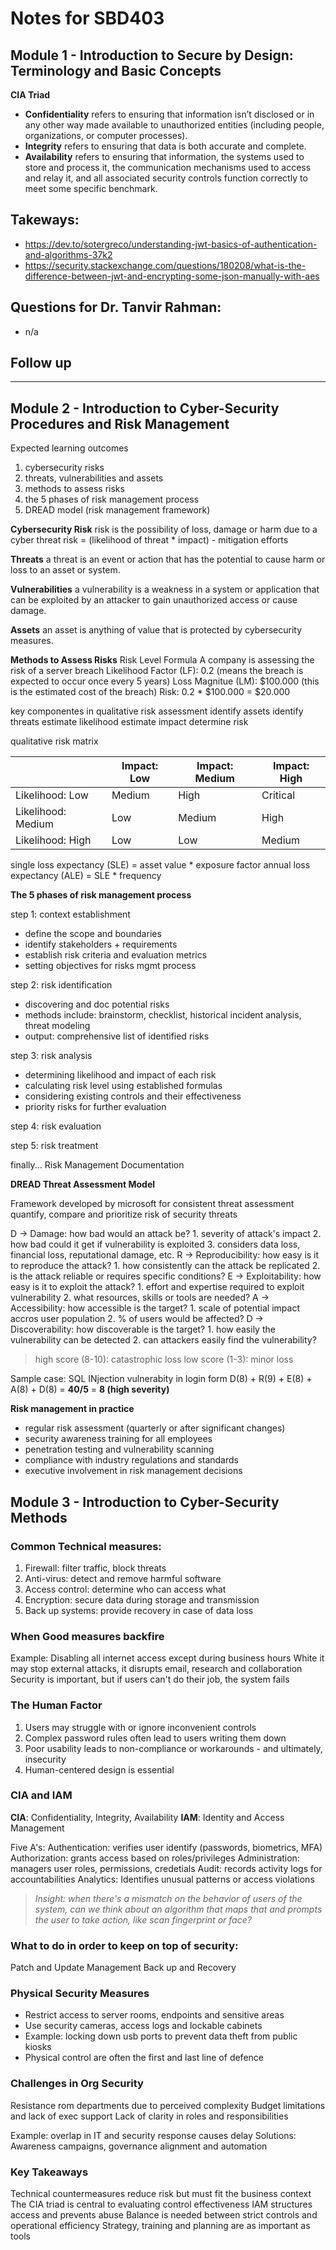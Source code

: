 # Notes for SBD403

## Module 1 - Introduction to Secure by Design: Terminology and Basic Concepts
**CIA Triad**
- **Confidentiality** refers to ensuring that information isn’t disclosed or in any other way made available to unauthorized entities (including people, organizations, or computer processes).
- **Integrity** refers to ensuring that data is both accurate and complete.
- **Availability** refers to ensuring that information, the systems used to store and process it, the communication mechanisms used to access and relay it, and all associated security controls function correctly to meet some specific benchmark.

## Takeways:
- https://dev.to/sotergreco/understanding-jwt-basics-of-authentication-and-algorithms-37k2
- https://security.stackexchange.com/questions/180208/what-is-the-difference-between-jwt-and-encrypting-some-json-manually-with-aes


## Questions for Dr. Tanvir Rahman:
- n/a

## Follow up

---

## Module 2 - Introduction to Cyber-Security Procedures and Risk Management

Expected learning outcomes
1. cybersecurity risks 
2. threats, vulnerabilities and assets
3. methods to assess risks
4. the 5 phases of risk management process
5. DREAD model (risk management framework)

**Cybersecurity Risk**
risk is the possibility of loss, damage or harm due to a cyber threat
risk = (likelihood of threat * impact) - mitigation efforts

**Threats**
a threat is an event or action that has the potential to cause harm or loss to an asset or system.

**Vulnerabilities**
a vulnerability is a weakness in a system or application that can be exploited by an attacker to gain unauthorized access or cause damage.

**Assets**
an asset is anything of value that is protected by cybersecurity measures.

**Methods to Assess Risks**
Risk Level Formula
A company is assessing the risk of a server breach
Likelihood Factor (LF): 0.2 (means the breach is expected to occur once every 5 years)
Loss Magnitue (LM): $100.000 (this is the estimated cost of the breach)
Risk: 0.2 * $100.000 = $20.000

key componentes in qualitative risk assessment
identify assets
identify threats
estimate likelihood
estimate impact
determine risk

qualitative risk matrix

|      | Impact: Low | Impact: Medium | Impact: High |
|----- |-----------|----------------|------------|
| Likelihood: Low | Medium | High | Critical |
| Likelihood: Medium | Low | Medium | High |
| Likelihood: High | Low | Low | Medium |

single loss expectancy (SLE) = asset value * exposure factor
annual loss expectancy (ALE) = SLE * frequency

**The 5 phases of risk management process**

step 1: context establishment
- define the scope and boundaries
- identify stakeholders + requirements
- establish risk criteria and evaluation metrics
- setting objectives for risks mgmt process

step 2: risk identification
- discovering and doc potential risks
- methods include: brainstorm, checklist, historical incident analysis, threat modeling
- output: comprehensive list of identified risks

step 3: risk analysis
- determining likelihood and impact of each risk
- calculating risk level using established formulas
- considering existing controls and their effectiveness
- priority risks for further evaluation

step 4: risk evaluation

step 5: risk treatment

finally... Risk Management Documentation

**DREAD Threat Assessment Model**

Framework developed by microsoft for consistent threat assessment
quantify, compare and prioritize risk of security threats

D -> Damage: how bad would an attack be?
    1. severity of attack's impact
    2. how bad could it get if vulnerability is exploited
    3. considers data loss, financial loss, reputational damage, etc.
R -> Reproducibility: how easy is it to reproduce the attack?
    1. how consistently can the attack be replicated
    2. is the attack reliable or requires specific conditions?
E -> Exploitability: how easy is it to exploit the attack?
    1. effort and expertise required to exploit vulnerability
    2. what resources, skills or tools are needed?
A -> Accessibility: how accessible is the target?
    1. scale of potential impact accros user population
    2. % of users would be affected?
D -> Discoverability: how discoverable is the target?
    1. how easily the vulnerability can be detected
    2. can attackers easily find the vulnerability?

> high score (8-10): catastrophic loss
> low score (1-3): minor loss

Sample case: 
SQL INjection vulnerabity in login form
D(8) + R(9) + E(8) + A(8) + D(8) = **40/5** = **8 (high severity)**

**Risk management in practice**

- regular risk assessment (quarterly or after significant changes)
- security awareness training for all employees
- penetration testing and vulnerability scanning
- compliance with industry regulations and standards
- executive involvement in risk management decisions

## Module 3 - Introduction to Cyber-Security Methods

### Common Technical measures:
1. Firewall: filter traffic, block threats
2. Anti-virus: detect and remove harmful software
3. Access control: determine who can access what
4. Encryption: secure data during storage and transmission
5. Back up systems: provide recovery in case of data loss

### When Good measures backfire
Example: Disabling all internet access except during business hours
White it may stop external attacks, it disrupts email, research and collaboration
Security is important, but if users can't do their job, the system fails

### The Human Factor
1. Users may struggle with or ignore inconvenient controls
2. Complex password rules often lead to users writing them down
3. Poor usability leads to non-compliance or workarounds - and ultimately, insecurity
4. Human-centered design is essential

### CIA and IAM
**CIA**: Confidentiality, Integrity, Availability
**IAM**: Identity and Access Management

Five A's:
Authentication: verifies user identify (passwords, biometrics, MFA)
Authorization: grants access based on roles/privileges
Administration: managers user roles, permissions, credetials
Audit: records activity logs for accountabilities
Analytics: Identifies unusual patterns or access violations

> *Insight: when there's a mismatch on the behavior of users of the system, can we think about an algorithm that maps that and prompts the user to take action, like scan fingerprint or face?*

### What to do in order to keep on top of security:
Patch and Update Management
Back up and Recovery

### Physical Security Measures
- Restrict access to server rooms, endpoints and sensitive areas
- Use security cameras, access logs and lockable cabinets
- Example: locking down usb ports to prevent data theft from public kiosks
- Physical control are often the first and last line of defence

### Challenges in Org Security
Resistance rom departments due to perceived complexity
Budget limitations and lack of exec support
Lack of clarity in roles and responsibilities

Example: overlap in IT and security response causes delay
Solutions: Awareness campaigns, governance alignment and automation

### Key Takeaways
Technical countermeasures reduce risk but must fit the business context
The CIA triad is central to evaluating control effectiveness
IAM structures access and prevents abuse
Balance is needed between strict controls and operational efficiency
Strategy, training and planning are as important as tools
